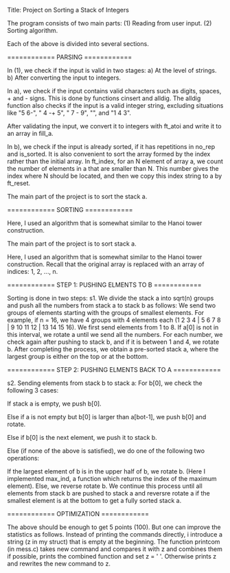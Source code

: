 Title: Project on Sorting a Stack of Integers

The program consists of two main parts:
(1) Reading from user input.
(2) Sorting algorithm.

Each of the above is divided into several sections.

============   PARSING   ============

In (1), we check if the input is valid in two stages:
a) At the level of strings.
b) After converting the input to integers.

In a), we check if the input contains valid characters such as digits, spaces, + and - signs. 
This is done by functions cinsert and alldig. The alldig function also checks if the input is a valid integer string, 
excluding situations like "5 6-", " 4 -+ 5", " 7 - 9", "", and "1 4 3".

After validating the input, we convert it to integers with ft_atoi and write it to an array in fill_a.

In b), we check if the input is already sorted, if it has repetitions in no_rep and is_sorted. 
It is also convenient to sort the array formed by the index rather than the initial array. 
In ft_index, for an N element of array a, we count the number of elements in a that are smaller than N. 
This number gives the index where N should be located, and then we copy this index string to a by ft_reset.

The main part of the project is to sort the stack a.

============   SORTING   ============

Here, I used an algorithm that is somewhat similar to the Hanoi tower construction.

The main part of the project is to sort stack a.

Here, I used an algorithm that is somewhat similar to the Hanoi tower construction. 
Recall that the original array is replaced with an array of indices: 1, 2, ..., n.

============   STEP 1: PUSHING ELMENTS TO B   ============

Sorting is done in two steps:
s1. We divide the stack a into sqrt(n) groups and push all the numbers from stack a to stack b as follows:
We send two groups of elements starting with the groups of smallest elements.
For example, if n = 16, we have 4 groups with 4 elements each (1 2 3 4 | 5 6 7 8 | 9 10 11 12 | 13 14 15 16).
We first send elements from 1 to 8. If a[0] is not in this interval, we rotate a until we send all the numbers.
For each number, we check again after pushing to stack b, and if it is between 1 and 4, we rotate b.
After completing the process, we obtain a pre-sorted stack a, where the largest group is either on the top or at the bottom.

============   STEP 2: PUSHING ELMENTS BACK TO A   ============

s2. Sending elements from stack b to stack a:
For b[0], we check the following 3 cases:

If stack a is empty, we push b[0].

Else if a is not empty but b[0] is larger than a[bot-1], we push b[0] and rotate.

Else if b[0] is the next element, we push it to stack b.

Else (if none of the above is satisfied), we do one of the following two operations:

If the largest element of b is in the upper half of b, we rotate b. (Here I implemented max_ind, a function which returns the index of the maximum element).
Else, we reverse rotate b.
We continue this process until all elements from stack b are pushed to stack a and reversre rotate a if the smallest element is at the bottom to get a fully sorted stack a.

============   OPTIMIZATION   ============

The above  should be enough to get 5 points (100). But one can improve the statistics as follows.
Instead of printing the commands directly, i introduce a string (z in my struct) that is empty at the beginning.
The function printcom (in mess.c) takes new command and compares it with z and combines them if possible,
prints the combined function and set z = ' '. Otherwise prints z and rewrites the new command to z.
